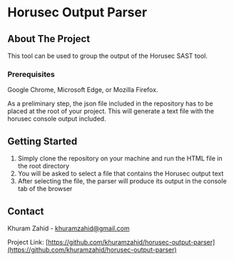 # Horusec Output Parser

## About The Project

This tool can be used to group the output of the Horusec SAST tool.  

### Prerequisites

Google Chrome, Microsoft Edge, or Mozilla Firefox.

As a preliminary step, the json file included in the repository has to be placed at the root of your project. This will generate a text file with the horusec console output included.

## Getting Started

1. Simply clone the repository on your machine and run the HTML file in the root directory
2. You will be asked to select a file that contains the Horusec output text
3. After selecting the file, the parser will produce its output in the console tab of the browser

## Contact

Khuram Zahid - khuramzahid@gmail.com

Project Link: [https://github.com/khuramzahid/horusec-output-parser](https://github.com/khuramzahid/horusec-output-parser)